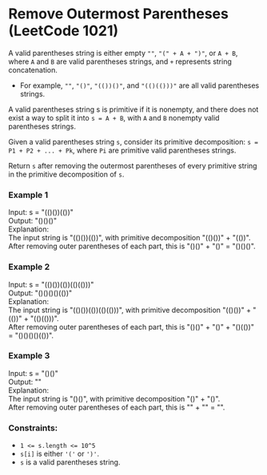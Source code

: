 # Remove Outermost Parentheses (LeetCode 1021)

A valid parentheses string is either empty ```""```, ```"(" + A + ")"```, or ```A + B```, where ```A``` and ```B``` are valid parentheses strings, and ```+``` represents string concatenation.

- For example, ```""```, ```"()"```, ```"(())()"```, and ```"(()(()))"``` are all valid parentheses strings.

A valid parentheses string s is primitive if it is nonempty, and there does not exist a way to split it into ```s = A + B```, with ```A``` and ```B``` nonempty valid parentheses strings.

Given a valid parentheses string ```s```, consider its primitive decomposition: ```s = P1 + P2 + ... + Pk```, where ```Pi``` are primitive valid parentheses strings.

Return ```s``` after removing the outermost parentheses of every primitive string in the primitive decomposition of ```s```.

### Example 1

Input: s = "(()())(())"<br>
Output: "()()()"<br>
Explanation: <br>
The input string is "(()())(())", with primitive decomposition "(()())" + "(())".<br>
After removing outer parentheses of each part, this is "()()" + "()" = "()()()".

### Example 2

Input: s = "(()())(())(()(()))"<br>
Output: "()()()()(())"<br>
Explanation: <br>
The input string is "(()())(())(()(()))", with primitive decomposition "(()())" + "(())" + "(()(()))".<br>
After removing outer parentheses of each part, this is "()()" + "()" + "()(())" = "()()()()(())".

### Example 3

Input: s = "()()"<br>
Output: ""<br>
Explanation: <br>
The input string is "()()", with primitive decomposition "()" + "()".<br>
After removing outer parentheses of each part, this is "" + "" = "".

### Constraints:

- ```1 <= s.length <= 10^5```
- ```s[i]``` is either ```'('``` or ```')'```.
- ```s``` is a valid parentheses string.
